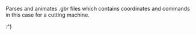 Parses and animates .gbr files which contains coordinates and commands in this case for a cutting machine.

:^)
